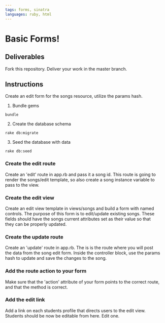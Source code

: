 ```yaml
---
tags: forms, sinatra
languages: ruby, html
---
```


# Basic Forms!

## Deliverables

Fork this repository. Deliver your work in the master branch.

## Instructions

Create an edit form for the songs resource, utilize the params hash.

1) Bundle gems

`bundle`

2) Create the database schema

`rake db:migrate`

3) Seed the database with data

`rake db:seed`

### Create the edit route

Create an 'edit' route in app.rb and pass it a song id. This route is going to render the songs/edit template, so also create a song instance variable to pass to the view.

### Create the edit view

Create an edit view template in views/songs and build a form with named controls. The purpose of this form is to edit/update existing songs. These fields should have the songs current attributes set as their value so that they can be properly updated.

### Create the update route

Create an 'update' route in app.rb. The is is the route where you will post the data from the song edit form. Inside the controller block, use the params hash to update and save the changes to the song.

### Add the route action to your form

Make sure that the 'action' attribute of your form points to the correct route, and that the method is correct.

### Add the edit link

Add a link on each students profile that directs users to the edit view. Students should be now be editable from here. Edit one.
